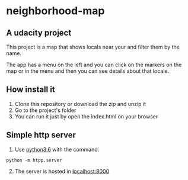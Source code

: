# neighborhood-map
## A udacity project

This project is a map that shows locals near your and filter them by the name.

The app has a menu on the left and you can click on the markers on the map or in the menu and then you can see details about that locale.

## How install it
1. Clone this repository or download the zip and unzip it
2. Go to the project's folder
3. You can run it just by open the index.html on your browser
## Simple http server
1. Use [python3.6](https://www.python.org/) with the command:
```
python -m htpp.server
```
2. The server is hosted in [localhost:8000](http://localhost:8000)

